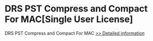 # DRS PST Compress and Compact For MAC[Single User License]
DRS PST Compress and Compact For MAC
[>> Detailed information](https://secure.shareit.com/shareit/product.html?productid=301005004&affiliateid=200057808)
